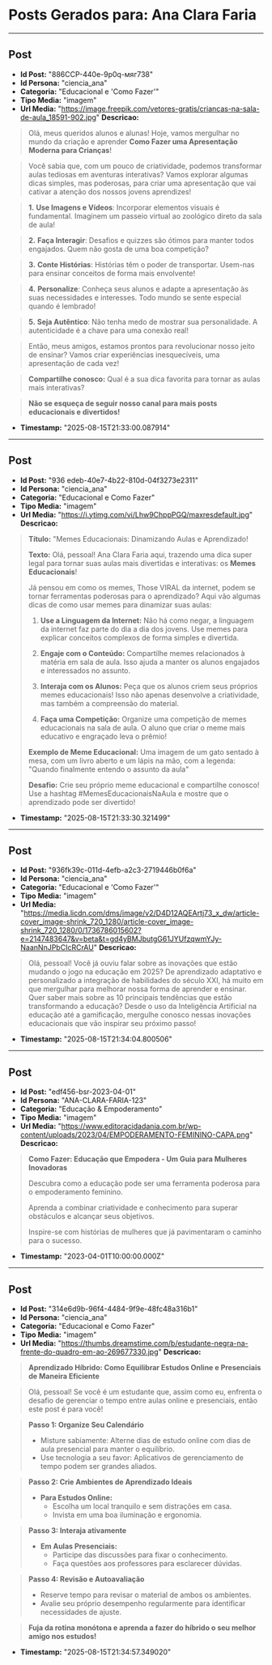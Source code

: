 # Posts Gerados para: Ana Clara Faria

---

## Post
- **Id Post:** "886ССР-440е-9р0q-мяг738"
- **Id Persona:** "ciencia_ana"
- **Categoria:** "Educacional e 'Como Fazer'"
- **Tipo Media:** "imagem"
- **Url Media:** "https://image.freepik.com/vetores-gratis/criancas-na-sala-de-aula_18591-902.jpg"
**Descricao:**
> Olá, meus queridos alunos e alunas! Hoje, vamos mergulhar no mundo da criação e aprender **Como Fazer uma Apresentação Moderna para Crianças**!

> Você sabia que, com um pouco de criatividade, podemos transformar aulas tediosas em aventuras interativas? Vamos explorar algumas dicas simples, mas poderosas, para criar uma apresentação que vai cativar a atenção dos nossos jovens aprendizes!

> **1.** **Use Imagens e Vídeos**: Incorporar elementos visuais é fundamental. Imaginem um passeio virtual ao zoológico direto da sala de aula!

> **2.** **Faça Interagir**: Desafios e quizzes são ótimos para manter todos engajados. Quem não gosta de uma boa competição?

> **3.** **Conte Histórias**: Histórias têm o poder de transportar. Usem-nas para ensinar conceitos de forma mais envolvente!

> **4.** **Personalize**: Conheça seus alunos e adapte a apresentação às suas necessidades e interesses. Todo mundo se sente especial quando é lembrado!

> **5.** **Seja Autêntico**: Não tenha medo de mostrar sua personalidade. A autenticidade é a chave para uma conexão real!

> Então, meus amigos, estamos prontos para revolucionar nosso jeito de ensinar? Vamos criar experiências inesquecíveis, uma apresentação de cada vez!

> **Compartilhe conosco:** Qual é a sua dica favorita para tornar as aulas mais interativas?

> **Não se esqueça de seguir nosso canal para mais posts educacionais e divertidos!**
- **Timestamp:** "2025-08-15T21:33:00.087914"

---

## Post
- **Id Post:** "936 edeb-40e7-4b22-810d-04f3273e2311"
- **Id Persona:** "ciencia_ana"
- **Categoria:** "Educacional e Como Fazer"
- **Tipo Media:** "imagem"
- **Url Media:** "https://i.ytimg.com/vi/Lhw9ChppPGQ/maxresdefault.jpg"
**Descricao:**
> **Título:** "Memes Educacionais: Dinamizando Aulas e Aprendizado!
> 
> **Texto:**
> Olá, pessoal! Ana Clara Faria aqui, trazendo uma dica super legal para tornar suas aulas mais divertidas e interativas: os **Memes Educacionais**!
> 
> Já pensou em como os memes, Those VIRAL da internet, podem se tornar ferramentas poderosas para o aprendizado? Aqui vão algumas dicas de como usar memes para dinamizar suas aulas:
> 
> 1. **Use a Linguagem da Internet:** Não há como negar, a linguagem da internet faz parte do dia a dia dos jovens. Use memes para explicar conceitos complexos de forma simples e divertida.
> 
> 2. **Engaje com o Conteúdo:** Compartilhe memes relacionados à matéria em sala de aula. Isso ajuda a manter os alunos engajados e interessados no assunto.
> 
> 3. **Interaja com os Alunos:** Peça que os alunos criem seus próprios memes educacionais! Isso não apenas desenvolve a criatividade, mas também a compreensão do material.
> 
> 4. **Faça uma Competição:** Organize uma competição de memes educacionais na sala de aula. O aluno que criar o meme mais educativo e engraçado leva o prêmio! 
> 
> **Exemplo de Meme Educacional:**
> Uma imagem de um gato sentado à mesa, com um livro aberto e um lápis na mão, com a legenda: "Quando finalmente entendo o assunto da aula"
> 
> **Desafio:** Crie seu próprio meme educacional e compartilhe conosco! Use a hashtag #MemesEducacionaisNaAula e mostre que o aprendizado pode ser divertido!
- **Timestamp:** "2025-08-15T21:33:30.321499"

---

## Post
- **Id Post:** "936fk39c-011d-4efb-a2c3-2719446b0f6a"
- **Id Persona:** "ciencia_ana"
- **Categoria:** "Educacional e 'Como Fazer'"
- **Tipo Media:** "imagem"
- **Url Media:** "https://media.licdn.com/dms/image/v2/D4D12AQEArtj73_x_dw/article-cover_image-shrink_720_1280/article-cover_image-shrink_720_1280/0/1736786015602?e=2147483647&v=beta&t=gd4yBMJbutgG61JYUfzqwmYJy-NaanNnJPbCIcRCrAU"
**Descricao:**
> Olá, pessoal! 
> Você já ouviu falar sobre as inovações que estão mudando o jogo na educação em 2025?
> De aprendizado adaptativo e personalizado a integração de habilidades do século XXI, 
> há muito em que mergulhar para melhorar nossa forma de aprender e ensinar. 
> Quer saber mais sobre as 10 principais tendências que estão transformando a educação? 
> Desde o uso da Inteligência Artificial na educação até a gamificação, 
> mergulhe conosco nessas inovações educacionais que vão inspirar seu próximo passo!
- **Timestamp:** "2025-08-15T21:34:04.800506"

---

## Post
- **Id Post:** "edf456-bsr-2023-04-01"
- **Id Persona:** "ANA-CLARA-FARIA-123"
- **Categoria:** "Educação & Empoderamento"
- **Tipo Media:** "imagem"
- **Url Media:** "https://www.editoracidadania.com.br/wp-content/uploads/2023/04/EMPODERAMENTO-FEMININO-CAPA.png"
**Descricao:**
> **Como Fazer: Educação que Empodera - Um Guia para Mulheres Inovadoras**
> 
> Descubra como a educação pode ser uma ferramenta poderosa para o empoderamento feminino.
> 
> Aprenda a combinar criatividade e conhecimento para superar obstáculos e alcançar seus objetivos.
> 
> Inspire-se com histórias de mulheres que já pavimentaram o caminho para o sucesso.
- **Timestamp:** "2023-04-01T10:00:00.000Z"

---

## Post
- **Id Post:** "314e6d9b-96f4-4484-9f9e-48fc48a316b1"
- **Id Persona:** "ciencia_ana"
- **Categoria:** "Educacional e Como Fazer"
- **Tipo Media:** "imagem"
- **Url Media:** "https://thumbs.dreamstime.com/b/estudante-negra-na-frente-do-quadro-em-ao-269677330.jpg"
**Descricao:**
> **Aprendizado Híbrido: Como Equilibrar Estudos Online e Presenciais de Maneira Eficiente**

> Olá, pessoal! Se você é um estudante que, assim como eu, enfrenta o desafio de gerenciar o tempo entre aulas online e presenciais, então este post é para você! 

> **Passo 1: Organize Seu Calendário**
> - Misture sabiamente: Alterne dias de estudo online com dias de aula presencial para manter o equilíbrio.
> - Use tecnologia a seu favor: Aplicativos de gerenciamento de tempo podem ser grandes aliados.

> **Passo 2: Crie Ambientes de Aprendizado Ideais**
> - **Para Estudos Online:**
>   - Escolha um local tranquilo e sem distrações em casa.
>   - Invista em uma boa iluminação e ergonomia.
    
> **Passo 3: Interaja ativamente**
> - **Em Aulas Presenciais:**
>   - Participe das discussões para fixar o conhecimento.
>   - Faça questões aos professores para esclarecer dúvidas.
  
> **Passo 4: Revisão e Autoavaliação**
> - Reserve tempo para revisar o material de ambos os ambientes.
> - Avalie seu próprio desempenho regularmente para identificar necessidades de ajuste.

> **Fuja da rotina monótona e aprenda a fazer do híbrido o seu melhor amigo nos estudos!**

- **Timestamp:** "2025-08-15T21:34:57.349020"